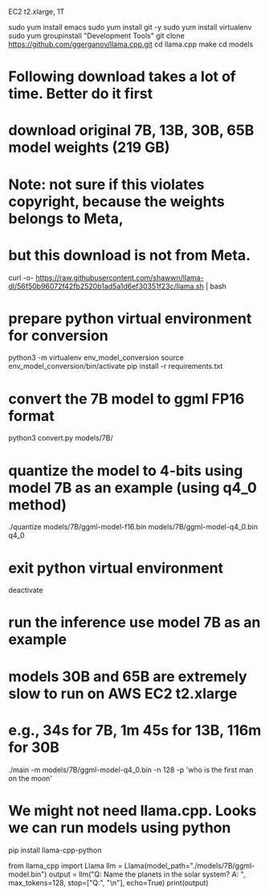 EC2 t2.xlarge, 1T

sudo yum install emacs
sudo yum install git -y
sudo yum install virtualenv
sudo yum groupinstall "Development Tools"
git clone https://github.com/ggerganov/llama.cpp.git
cd llama.cpp
make
cd models

# Following download takes a lot of time.  Better do it first
# download original 7B, 13B, 30B, 65B model weights (219 GB)
# Note: not sure if this violates copyright, because the weights belongs to Meta,
# but this download is not from Meta.
curl -o- https://raw.githubusercontent.com/shawwn/llama-dl/56f50b96072f42fb2520b1ad5a1d6ef30351f23c/llama.sh | bash

# prepare python virtual environment for conversion
python3 -m virtualenv env_model_conversion
source env_model_conversion/bin/activate
pip install -r requirements.txt

# convert the 7B model to ggml FP16 format
python3 convert.py models/7B/

# quantize the model to 4-bits using model 7B as an example (using q4_0 method)
./quantize models/7B/ggml-model-f16.bin models/7B/ggml-model-q4_0.bin q4_0

# exit python virtual environment
deactivate

# run the inference use model 7B as an example
# models 30B and 65B are extremely slow to run on AWS EC2 t2.xlarge
# e.g., 34s for 7B, 1m 45s for 13B, 116m for 30B
./main -m models/7B/ggml-model-q4_0.bin -n 128 -p 'who is the first man on the moon'

# We might not need llama.cpp.  Looks we can run models using python
pip install llama-cpp-python

from llama_cpp import Llama
llm = Llama(model_path="./models/7B/ggml-model.bin")
output = llm("Q: Name the planets in the solar system? A: ", max_tokens=128, stop=["Q:", "\n"], echo=True)
print(output)
